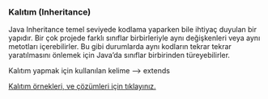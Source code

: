### Kalıtım (Inheritance)​
Java Inheritance temel seviyede kodlama yaparken bile ihtiyaç duyulan bir yapıdır. Bir çok projede farklı sınıflar birbirleriyle aynı değişkenleri veya aynı metotları içerebilirler. Bu gibi durumlarda aynı kodların tekrar tekrar yaratılmasını önlemek için Java’da sınıflar birbirinden türeyebilirler.​

Kalıtım yapmak için kullanılan kelime --> extends​

[Kalıtım örnekleri, ve çözümleri için tıklayınız.](https://github.com/nisaefendioglu/Java-Tutorial/tree/main/Hafta%207/Hayvan/src/hayvan)
